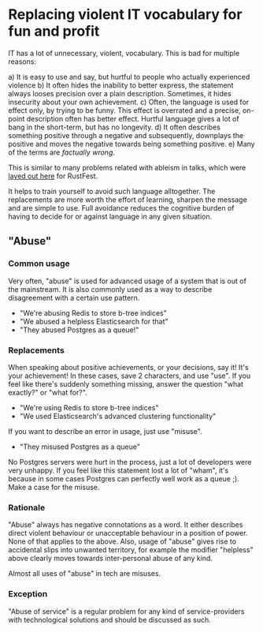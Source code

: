 # Replacing violent IT vocabulary for fun and profit

IT has a lot of unnecessary, violent, vocabulary. This is bad for multiple reasons:

a) It is easy to use and say, but hurtful to people who actually experienced violence
b) It often hides the inability to better express, the statement always looses precision over a plain description. Sometimes, it hides insecurity about your own achievement.
c) Often, the language is used for effect only, by trying to be funny. This effect is overrated and a precise, on-point description often has better effect. Hurtful language gives a lot of bang in the short-term, but has no longevity.
d) It often describes something positive through a negative and subsequently, downplays the positive and moves the negative towards being something positive.
e) Many of the terms are _factually wrong_.

This is similar to many problems related with ableism in talks, which were [layed out here](https://github.com/RustFestEU/speakers-guide/blob/master/3-ableism.md) for RustFest.

It helps to train yourself to avoid such language alltogether. The replacements are more worth the effort of learning, sharpen the message and are simple to use. Full avoidance reduces the cognitive burden of having to decide for or against language in any given situation.

## "Abuse"

### Common usage

Very often, "abuse" is used for advanced usage of a system that is out of the mainstream. It is also commonly used as a way to describe disagreement with a certain use pattern.

* "We're abusing Redis to store b-tree indices"
* "We abused a helpless Elasticsearch for that"
* "They abused Postgres as a queue!"

### Replacements

When speaking about positive achievements, or your decisions, say it! It's your achievement! In these cases, save 2 characters, and use "use". If you feel like there's suddenly something missing, answer the question "what exactly?" or "what for?".

* "We're using Redis to store b-tree indices"
* "We used Elasticsearch's advanced clustering functionality" 

If you want to describe an error in usage, just use "misuse".

* "They misused Postgres as a queue"

No Postgres servers were hurt in the process, just a lot of developers were very unhappy. If you feel like this statement lost a lot of "wham", it's because in some cases Postgres can perfectly well work as a queue ;). Make a case for the misuse.

### Rationale

"Abuse" always has negative connotations as a word. It either describes direct violent behaviour or unacceptable behaviour in a position of power. None of that applies to the above. Also, usage of "abuse" gives rise to accidental slips into unwanted territory, for example the modifier "helpless" above clearly moves towards inter-personal abuse of any kind.

Almost all uses of "abuse" in tech are misuses.

### Exception

"Abuse of service" is a regular problem for any kind of service-providers with technological solutions and should be discussed as such.

